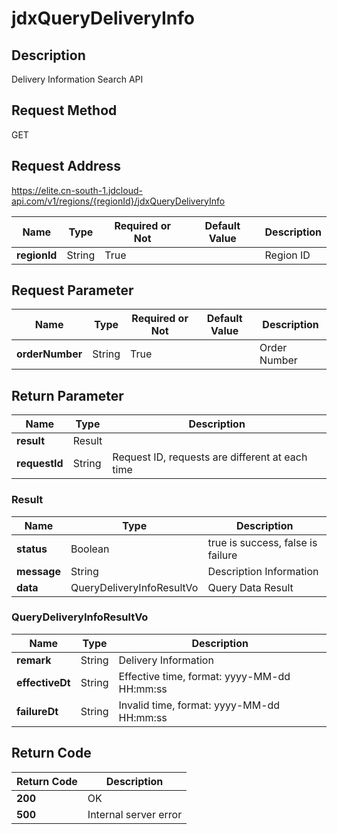 # jdxQueryDeliveryInfo


## Description
Delivery Information Search API

## Request Method
GET

## Request Address
https://elite.cn-south-1.jdcloud-api.com/v1/regions/{regionId}/jdxQueryDeliveryInfo

|Name|Type|Required or Not|Default Value|Description|
|---|---|---|---|---|
|**regionId**|String|True| |Region ID|

## Request Parameter
|Name|Type|Required or Not|Default Value|Description|
|---|---|---|---|---|
|**orderNumber**|String|True| |Order Number|


## Return Parameter
|Name|Type|Description|
|---|---|---|
|**result**|Result| |
|**requestId**|String|Request ID, requests are different at each time|

### Result
|Name|Type|Description|
|---|---|---|
|**status**|Boolean|true is success, false is failure|
|**message**|String|Description Information|
|**data**|QueryDeliveryInfoResultVo|Query Data Result|
### QueryDeliveryInfoResultVo
|Name|Type|Description|
|---|---|---|
|**remark**|String|Delivery Information|
|**effectiveDt**|String|Effective time, format: yyyy-MM-dd HH:mm:ss|
|**failureDt**|String|Invalid time, format: yyyy-MM-dd HH:mm:ss|

## Return Code
|Return Code|Description|
|---|---|
|**200**|OK|
|**500**|Internal server error|
